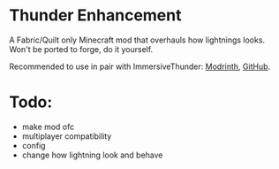 # Thunder Enhancement
A Fabric/Quilt only Minecraft mod that overhauls how lightnings looks.
Won't be ported to forge, do it yourself.

Recommended to use in pair with ImmersiveThunder: [Modrinth](https://modrinth.com/mod/immersivethunder), [GitHub](https://github.com/netcatgirl/ImmersiveThunder).

# Todo:
- make mod ofc
- multiplayer compatibility
- config
- change how lightning look and behave
